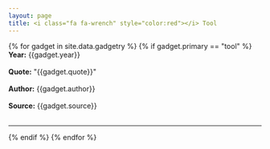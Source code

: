 ```yaml
---
layout: page
title: <i class="fa fa-wrench" style="color:red"></i> Tool
---
```


{% for gadget in site.data.gadgetry %}
{% if gadget.primary == "tool" %}
  <br>
  **Year:** {{gadget.year}}
  <br>
  <br>
  **Quote:** "{{gadget.quote}}"
  <br>
  <br>
  **Author:** {{gadget.author}}
  <br>
  <br>
  **Source:** {{gadget.source}}
  <br>
  <br>
  <hr/>
{% endif %}
{% endfor %}
